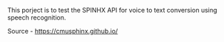 This porject is to test the SPINHX API for voice to text conversion using speech recognition.

Source - https://cmusphinx.github.io/
